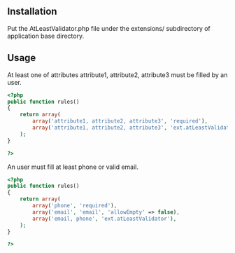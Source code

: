 Installation
-----------

Put the AtLeastValidator.php file under the extensions/ subdirectory of application base directory.

Usage
-----

At least one of attributes attribute1, attribute2, attribute3 must be filled by an user.

```php
<?php
public function rules()
{
    return array(
        array('attribute1, attribute2, attribute3', 'required'),
        array('attribute1, attribute2, attribute3', 'ext.atLeastValidator'),
    );
}

?>
```

An user must fill at least phone or valid email.

```php
<?php
public function rules()
{
    return array(
        array('phone', 'required'),
        array('email', 'email', 'allowEmpty' => false),
        array('email, phone', 'ext.atLeastValidator'),
    );
}

?>
```